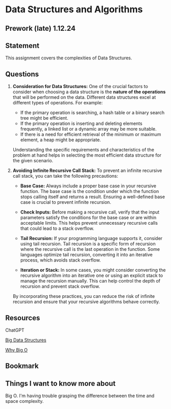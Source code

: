 # Data Structures and Algorithms

## Prework (late) 1.12.24

## Statement

This assignment covers the complexities of Data Structures.

## Questions

1. **Consideration for Data Structures:**
   One of the crucial factors to consider when choosing a data structure is the **nature of the operations** that will be performed on the data. Different data structures excel at different types of operations. For example:
   - If the primary operation is searching, a hash table or a binary search tree might be efficient.
   - If the primary operation is inserting and deleting elements frequently, a linked list or a dynamic array may be more suitable.
   - If there is a need for efficient retrieval of the minimum or maximum element, a heap might be appropriate.

   Understanding the specific requirements and characteristics of the problem at hand helps in selecting the most efficient data structure for the given scenario.

2. **Avoiding Infinite Recursive Call Stack:**
   To prevent an infinite recursive call stack, you can take the following precautions:

   - **Base Case:** Always include a proper base case in your recursive function. The base case is the condition under which the function stops calling itself and returns a result. Ensuring a well-defined base case is crucial to prevent infinite recursion.

   - **Check Inputs:** Before making a recursive call, verify that the input parameters satisfy the conditions for the base case or are within acceptable limits. This helps prevent unnecessary recursive calls that could lead to a stack overflow.

   - **Tail Recursion:** If your programming language supports it, consider using tail recursion. Tail recursion is a specific form of recursion where the recursive call is the last operation in the function. Some languages optimize tail recursion, converting it into an iterative process, which avoids stack overflow.

   - **Iteration or Stack:** In some cases, you might consider converting the recursive algorithm into an iterative one or using an explicit stack to manage the recursion manually. This can help control the depth of recursion and prevent stack overflow.

   By incorporating these practices, you can reduce the risk of infinite recursion and ensure that your recursive algorithms behave correctly.

## Resources

ChatGPT

[Big Data Structures](https://towardsdatascience.com/8-common-data-structures-every-programmer-must-know-171acf6a1a42)

[Why Big O](https://web.archive.org/web/20230207075759/https://triplebyte.com/blog/why-you-should-learn-big-o-and-stop-hacking-your-way-through-algorithms)

## Bookmark

## Things I want to know more about

Big O. I'm having trouble grasping the difference between the time and space complexity.